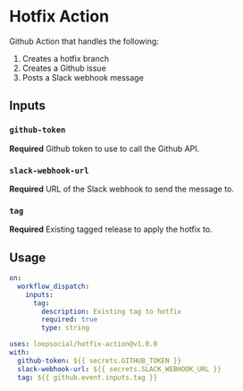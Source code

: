 # Hotfix Action

Github Action that handles the following:

1. Creates a hotfix branch
2. Creates a Github issue
3. Posts a Slack webhook message

## Inputs

### `github-token`

**Required**
Github token to use to call the Github API.

### `slack-webhook-url`

**Required**
URL of the Slack webhook to send the message to.

### `tag`

**Required**
Existing tagged release to apply the hotfix to.

## Usage

```yaml
on:
  workflow_dispatch:
    inputs:
      tag:
        description: Existing tag to hotfix
        required: true
        type: string

uses: loopsocial/hotfix-action@v1.0.0
with:
  github-token: ${{ secrets.GITHUB_TOKEN }}
  slack-webhook-url: ${{ secrets.SLACK_WEBHOOK_URL }}
  tag: ${{ github.event.inputs.tag }}
```
